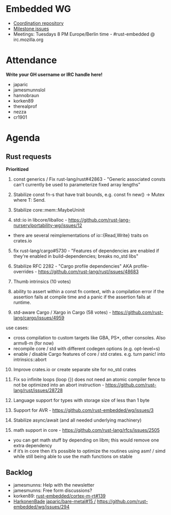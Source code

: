 # Embedded WG

- [Coordination repository](https://github.com/rust-embedded/wg)
- [Milestone issues](https://github.com/search?q=org%3Arust-embedded++is%3Aopen+milestone%3A2018&type=Issues)
- Meetings: Tuesdays 8 PM Europe/Berlin time - #rust-embedded @ irc.mozilla.org
# Attendance

**Write your GH username or IRC handle here!**

- japaric
- jamesmunnslol
- hannobraun
- korken89
- therealprof
- nezza
- cr1901


# Agenda
## Rust requests

**Prioritized**

1. const generics / Fix rust-lang/rust#42863 - "Generic associated consts can't currently be used to parameterize fixed array lengths"
2. Stabilize const fn-s that have trait bounds, e.g. const fn new() -> Mutex where T: Send.


3. Stabilize core::mem::MaybeUninit


4. std::io in libcore/liballoc - https://github.com/rust-lang-nursery/portability-wg/issues/12
- there are several reimplementations of io::{Read,Write} traits on crates.io


5. fix rust-lang/cargo#5730 - "Features of dependencies are enabled if they're enabled in build-dependencies; breaks no_std libs"


6. Stabilize RFC 2282 - "Cargo profile dependencies" AKA profile-overrides - https://github.com/rust-lang/rust/issues/48683


7. Thumb intrinsics (10 votes)


8. ability to assert within a const fn context, with a compilation error if the assertion fails at compile time and a panic if the assertion fails at runtime.


9. std-aware Cargo / Xargo in Cargo (58 votes) - https://github.com/rust-lang/cargo/issues/4959

use cases:

- cross compilation to custom targets like GBA, PS*, other consoles. Also armv8-m (for now)
- recompile core / std with different codegen options (e.g. opt-level=s)
- enable / disable Cargo features of core / std crates. e.g. turn panic! into intrinsics::abort


10. Improve crates.io or create separate site for no_std crates


11. Fix so infinite loops (loop {}) does not need an atomic compiler fence to not be optimized into an abort instruction - https://github.com/rust-lang/rust/issues/28728


12. Language support for types with storage size of less than 1 byte


13. Support for AVR - https://github.com/rust-embedded/wg/issues/3


14. Stabilize async/await (and all needed underlying machinery)


15. math support in core - https://github.com/rust-lang/rfcs/issues/2505
- you can get math stuff by depending on libm; this would remove one extra dependency
- if it’s in core then it’s possible to optimize the routines using asm! / simd while still being able to use the math functions on stable


## Backlog
- jamesmunns: Help with the newsletter
- jamesmunns: Free form discussions?
- korken89: [rust-embedded/cortex-m-rt#139](https://github.com/rust-embedded/cortex-m-rt/issues/139)
- [HarkonenBade](https://github.com/HarkonenBade) [japaric/bare-metal#15 /](https://github.com/japaric/bare-metal/pull/15) https://github.com/rust-embedded/wg/issues/294

